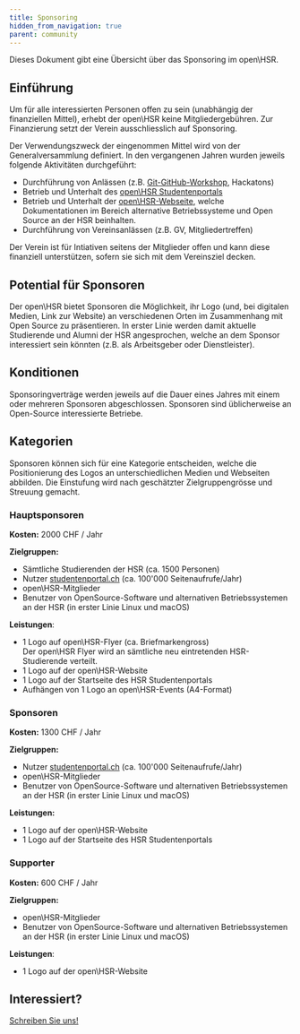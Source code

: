 ```yaml
---
title: Sponsoring
hidden_from_navigation: true
parent: community
---
```


Dieses Dokument gibt eine Übersicht über das Sponsoring im open\HSR.

## Einführung

Um für alle interessierten Personen offen zu sein (unabhängig der finanziellen Mittel), erhebt der open\HSR keine Mitgliedergebühren.
Zur Finanzierung setzt der Verein ausschliesslich auf Sponsoring.

Der Verwendungszweck der eingenommen Mittel wird von der Generalversammlung definiert.
In den vergangenen Jahren wurden jeweils folgende Aktivitäten durchgeführt:


- Durchführung von Anlässen (z.B. [Git-GitHub-Workshop](https://github.com/openhsr/git-github-workshop), Hackatons) 
- Betrieb und Unterhalt des [open\HSR Studentenportals](https://studentenportal.ch/)
- Betrieb und Unterhalt der [open\HSR-Webseite](https://www.openhsr.ch/), welche Dokumentationen im Bereich alternative Betriebssysteme und Open Source an der HSR beinhalten.
- Durchführung von Vereinsanlässen (z.B. GV, Mitgliedertreffen)

Der Verein ist für Intiativen seitens der Mitglieder offen und kann diese finanziell unterstützen, sofern sie sich mit dem Vereinsziel decken.

## Potential für Sponsoren

Der open\HSR bietet Sponsoren die Möglichkeit, ihr Logo (und, bei digitalen Medien, Link zur Website) an verschiedenen Orten im Zusammenhang mit Open Source zu präsentieren.
In erster Linie werden damit aktuelle Studierende und Alumni der HSR angesprochen, welche an dem Sponsor interessiert sein könnten (z.B. als Arbeitsgeber oder Dienstleister).


## Konditionen
Sponsoringverträge werden jeweils auf die Dauer eines Jahres mit einem oder mehreren Sponsoren abgeschlossen. Sponsoren sind üblicherweise an Open-Source interessierte Betriebe.

## Kategorien

Sponsoren können sich für eine Kategorie entscheiden, welche die Positionierung des Logos an unterschiedlichen Medien und Webseiten abbilden.
Die Einstufung wird nach geschätzter Zielgruppengrösse und Streuung gemacht.

### Hauptsponsoren

**Kosten:** 2000 CHF / Jahr

**Zielgruppen:**

- Sämtliche Studierenden der HSR (ca. 1500 Personen)
- Nutzer [studentenportal.ch](https://studentenportal.ch) (ca. 100'000 Seitenaufrufe/Jahr)
- open\HSR-Mitglieder
- Benutzer von OpenSource-Software und alternativen Betriebssystemen an der HSR (in erster Linie Linux und macOS)

**Leistungen**:

- 1 Logo auf open\HSR-Flyer (ca. Briefmarkengross)  
  Der open\HSR Flyer wird an sämtliche neu eintretenden HSR-Studierende verteilt.
- 1 Logo auf der open\HSR-Website
- 1 Logo auf der Startseite des HSR Studentenportals
- Aufhängen von 1 Logo an open\HSR-Events (A4-Format)


### Sponsoren

**Kosten:** 1300 CHF / Jahr

**Zielgruppen:**

- Nutzer [studentenportal.ch](https://studentenportal.ch) (ca. 100'000 Seitenaufrufe/Jahr)
- open\HSR-Mitglieder
- Benutzer von OpenSource-Software und alternativen Betriebssystemen an der HSR (in erster Linie Linux und macOS)

**Leistungen:**

- 1 Logo auf der open\HSR-Website
- 1 Logo auf der Startseite des HSR Studentenportals

### Supporter

**Kosten:** 600 CHF / Jahr

**Zielgruppen:**

- open\HSR-Mitglieder
- Benutzer von OpenSource-Software und alternativen Betriebssystemen an der HSR (in erster Linie Linux und macOS)

**Leistungen**: 

- 1 Logo auf der open\HSR-Website

## Interessiert?

<a href="mailto:info@openhsr.ch?subject=Sponsoring" class="button">Schreiben Sie uns!</a>
